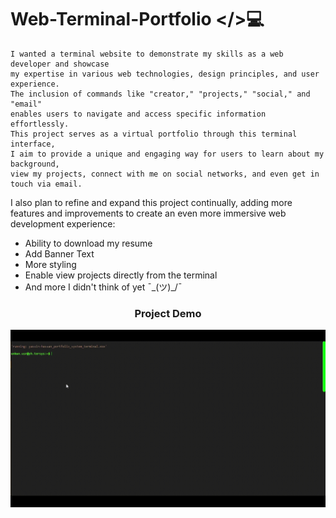 # Web-Terminal-Portfolio </>💻

```
I wanted a terminal website to demonstrate my skills as a web developer and showcase
my expertise in various web technologies, design principles, and user experience.
The inclusion of commands like "creator," "projects," "social," and "email"
enables users to navigate and access specific information effortlessly.
This project serves as a virtual portfolio through this terminal interface,
I aim to provide a unique and engaging way for users to learn about my background,
view my projects, connect with me on social networks, and even get in touch via email.
```


I also plan to refine and expand this project continually, adding more features and improvements to create an even more immersive web development experience:
- Ability to download my resume
- Add Banner Text
- More styling
- Enable view projects directly from the terminal
- And more I didn't think of yet  ¯\_(ツ)_/¯ 

<h3 align="center"> Project Demo </h3>
<p align="center">
  <img src= "https://github.com/yh70692/Web-Terminal-Portfolio/blob/d83e9edb8fa5b2fd229e24a6c63e79ea33db60dd/terminal.demo.gif">
</p>
